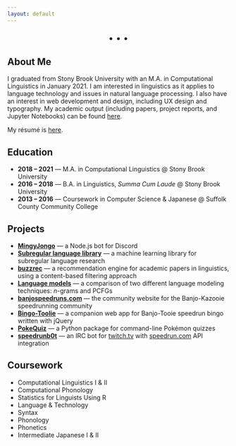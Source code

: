 ```yaml
---
layout: default
---
```

<link rel="stylesheet" href="https://cdnjs.cloudflare.com/ajax/libs/font-awesome/4.7.0/css/font-awesome.min.css" />

<p style="text-align: center; font-size: 20px;"> <a href="mailto:derekcandersen@gmail.com"  target="_blank"><i class="fa fa-envelope"></i></a> • <a href="https://github.com/Dechrissen"  target="_blank"><i class="fa fa-github"></i></a> • <a href="https://www.linkedin.com/in/derekcandersen/"  target="_blank"><i class="fa fa-linkedin"></i></a> • <a href="/documents/resume.pdf" target="_blank"><i class="fa fa-file-text-o"></i></a> </p>


## About Me
I graduated from Stony Brook University with an M.A. in Computational Linguistics in January 2021. I am interested in linguistics as it applies to language technology and issues in natural language processing. I also have an interest in web development and design, including UX design and typography. My academic output (including papers, project reports, and Jupyter Notebooks) can be found [here](https://derekandersen.net/other/output.html).  

My résumé is [here](/documents/resume.pdf).

## Education
- **2018 – 2021** — M.A. in Computational Linguistics @ Stony Brook University
- **2016 – 2018** — B.A. in Linguistics, *Summa Cum Laude* @ Stony Brook University
- **2013 – 2016** — Coursework in Computer Science & Japanese @ Suffolk County Community College

## Projects
- [**MingyJongo**](https://github.com/Dechrissen/MingyJongo) — a Node.js bot for Discord
- [**Subregular language library**](https://github.com/Dechrissen/subregular-learning) — a machine learning library for subregular language research
- [**buzzrec**](https://github.com/Dechrissen/buzzrec) — a recommendation engine for academic papers in linguistics, using a content-based filtering approach
- [**Language models**](https://github.com/Dechrissen/LIN538-Final) — a comparison of two different language modeling techniques: *n*-grams and PCFGs
- [**banjospeedruns.com**](https://banjospeedruns.com/) — the community website for the Banjo-Kazooie speedrunning community
- [**Bingo-Toolie**](https://banjospeedruns.com/bt/bingo-toolie) — a companion web app for Banjo-Tooie speedrun bingo written with jQuery
- [**PokeQuiz**](https://pypi.org/project/pokequiz/) — a Python package for command-line Pokémon quizzes
- [**speedrunb0t**](https://github.com/Dechrissen/speedrunb0t) — an IRC bot for [twitch.tv](https://www.twitch.tv/) with [speedrun.com](https://www.speedrun.com/) API integration

## Coursework
- Computational Linguistics I & II
- Computational Phonology
- Statistics for Linguists Using R
- Language & Technology
- Syntax
- Phonology
- Phonetics
- Intermediate Japanese I & II
